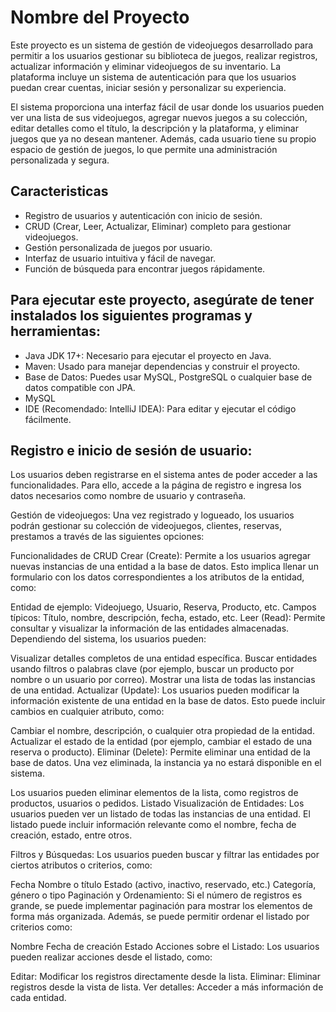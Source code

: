# Nombre del Proyecto

Este proyecto es un sistema de gestión de videojuegos desarrollado para permitir a los usuarios gestionar su biblioteca de juegos, 
realizar registros, actualizar información y eliminar videojuegos de su inventario. La plataforma incluye un sistema de autenticación para que los usuarios puedan crear cuentas,
iniciar sesión y personalizar su experiencia.

El sistema proporciona una interfaz fácil de usar donde los usuarios pueden ver una lista de sus videojuegos, agregar nuevos juegos a su colección, 
editar detalles como el título, la descripción y la plataforma, y eliminar juegos que ya no desean mantener. Además, cada usuario tiene su propio espacio de gestión de juegos, 
lo que permite una administración personalizada y segura.

## Caracteristicas

* Registro de usuarios y autenticación con inicio de sesión.
* CRUD (Crear, Leer, Actualizar, Eliminar) completo para gestionar videojuegos.
* Gestión personalizada de juegos por usuario.
* Interfaz de usuario intuitiva y fácil de navegar.
* Función de búsqueda para encontrar juegos rápidamente.

## Para ejecutar este proyecto, asegúrate de tener instalados los siguientes programas y herramientas:

- Java JDK 17+: Necesario para ejecutar el proyecto en Java.
- Maven: Usado para manejar dependencias y construir el proyecto.
- Base de Datos: Puedes usar MySQL, PostgreSQL o cualquier base de datos compatible con JPA.
- MySQL
- IDE (Recomendado: IntelliJ IDEA): Para editar y ejecutar el código fácilmente.


## Registro e inicio de sesión de usuario:
Los usuarios deben registrarse en el sistema antes de poder acceder a las funcionalidades. Para ello, 
accede a la página de registro e ingresa los datos necesarios como nombre de usuario y contraseña.

Gestión de videojuegos:
Una vez registrado y logueado, los usuarios podrán gestionar su colección de videojuegos, clientes, reservas, prestamos a través de las siguientes opciones:

Funcionalidades de CRUD
Crear (Create):
Permite a los usuarios agregar nuevas instancias de una entidad a la base de datos. Esto implica llenar un formulario con los datos correspondientes a los atributos de la entidad, como:

Entidad de ejemplo: Videojuego, Usuario, Reserva, Producto, etc.
Campos típicos: Título, nombre, descripción, fecha, estado, etc.
Leer (Read):
Permite consultar y visualizar la información de las entidades almacenadas. Dependiendo del sistema, los usuarios pueden:

Visualizar detalles completos de una entidad específica.
Buscar entidades usando filtros o palabras clave (por ejemplo, buscar un producto por nombre o un usuario por correo).
Mostrar una lista de todas las instancias de una entidad.
Actualizar (Update):
Los usuarios pueden modificar la información existente de una entidad en la base de datos. Esto puede incluir cambios en cualquier atributo, como:

Cambiar el nombre, descripción, o cualquier otra propiedad de la entidad.
Actualizar el estado de la entidad (por ejemplo, cambiar el estado de una reserva o producto).
Eliminar (Delete):
Permite eliminar una entidad de la base de datos. Una vez eliminada, la instancia ya no estará disponible en el sistema.

Los usuarios pueden eliminar elementos de la lista, como registros de productos, usuarios o pedidos.
Listado
Visualización de Entidades:
Los usuarios pueden ver un listado de todas las instancias de una entidad. El listado puede incluir información relevante como el nombre, fecha de creación, estado, entre otros.

Filtros y Búsquedas:
Los usuarios pueden buscar y filtrar las entidades por ciertos atributos o criterios, como:

Fecha
Nombre o título
Estado (activo, inactivo, reservado, etc.)
Categoría, género o tipo
Paginación y Ordenamiento:
Si el número de registros es grande, se puede implementar paginación para mostrar los elementos de forma más organizada. Además, se puede permitir ordenar el listado por criterios como:

Nombre
Fecha de creación
Estado
Acciones sobre el Listado:
Los usuarios pueden realizar acciones desde el listado, como:

Editar: Modificar los registros directamente desde la lista.
Eliminar: Eliminar registros desde la vista de lista.
Ver detalles: Acceder a más información de cada entidad.



